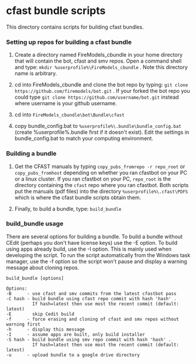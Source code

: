 #  cfast bundle scripts

This directory contains scripts for building cfast bundles.

### Setting up repos for building a cfast bundle
1. Create a directory named FireModels_cbundle in your home directory that will contain the bot, cfast and smv repos.
Open a command shell and type: `mkdir %userprofile%\FireModels_cbundle` .  Note this directory name is arbitrary.

2. cd into FireModels_cbundle and clone the bot repo by typing: `git clone https://github.com/firemodels/bot.git` .
If your forked the bot repo you could type `git clone https://github.com/username/bot.git` instead
where username is your github username.

3. cd into `FireModels_cbundle\bot\Bundle\cfast`

4. copy bundle_config.bat to `%userprofile%\.bundle\bundle_config.bat`
(create %userprofile%\.bundle first if it doesn't exist). Edit the settings in bundle_config.bat to match your computing environment.

### Building a bundle
1. Get the CFAST manuals by typing `copy_pubs_fromrepo -r repo_root` or `copy_pubs_fromhost` 
depending on whether you ran cfastbot on your PC or a linux cluster. 
If you ran cfastbot on your PC, `repo_root` is the directory containing the `cfast` repo where you
ran cfastbot.  Both scripts put the manuals (pdf files) into the directory `%userprofile%\.cfast\PDFS`
which is where the cfast bundle scripts obtain them.

3. Finally, to build a bundle, type: `build_bundle`

### build_bundle usage
There are several options for building a bundle. To build a bundle without CEdit (perhaps you don't have
license keys) use the -E option.  To build using apps already build, use the -I option.  This is mainly
used when developing the script. To run the script automatically from the Windows task manager, use the -f 
option so the script won't pause and display a warning message about cloning repos.
```
build_bundle [options]

Options:
-B      - use cfast and smv commits from the latest cfastbot pass
-C hash - build bundle using cfast repo commit with hash 'hash' .
          If hash=latest then use most the recent commit (default: latest)
-E        skip Cedit build
-f      - force erasing and cloning of cfast and smv repos without warning first
-h      - display this message
-I      - assume apps are built, only build installer
-S hash - build bundle using smv repo commit with hash 'hash' .
          If hash=latest then use most the recent commit (default: latest)
-u      - upload bundle to a google drive directory
```
